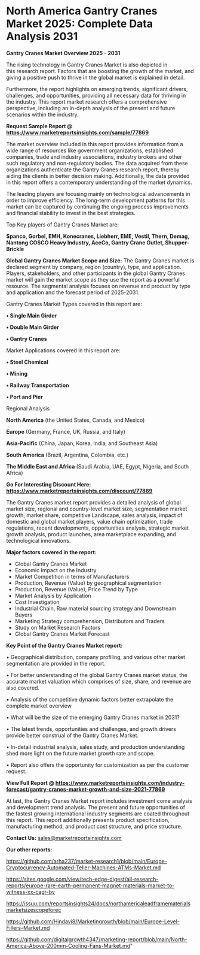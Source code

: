 # North America Gantry Cranes Market 2025: Complete Data Analysis 2031

<Strong> Gantry Cranes Market Overview 2025 - 2031</strong>

The rising technology in Gantry Cranes Market is also depicted in this research report. Factors that are boosting the growth of the market, and giving a positive push to thrive in the global market is explained in detail.

Furthermore, the report highlights on emerging trends, significant drivers, challenges, and opportunities, providing all necessary data for thriving in the industry. This report market research offers a comprehensive perspective, including an in-depth analysis of the present and future scenarios within the industry.

<strong>Request Sample Report @ <a href=https://www.marketreportsinsights.com/sample/77869>https://www.marketreportsinsights.com/sample/77869</a></strong>

The market overview included in this report provides information from a wide range of resources like government organizations, established companies, trade and industry associations, industry brokers and other such regulatory and non-regulatory bodies. The data acquired from these organizations authenticate the Gantry Cranes research report, thereby aiding the clients in better decision making. Additionally, the data provided in this report offers a contemporary understanding of the market dynamics.

The leading players are focusing mainly on technological advancements in order to improve efficiency. The long-term development patterns for this market can be captured by continuing the ongoing process improvements and financial stability to invest in the best strategies.

Top Key players of Gantry Cranes Market are:

<strong>Spanco, Gorbel, EMH, Konecranes, Liebherr, EME, Vestil, Thern, Demag, Nantong COSCO Heavy Industry, AceCo, Gantry Crane Outlet, Shupper-Brickle</strong>

<strong><b>Global Gantry Cranes Market Scope and Size:</b></strong>
The Gantry Cranes market is declared segment by company, region (country), type, and application. Players, stakeholders, and other participants in the global Gantry Cranes market will gain the market scope as they use the report as a powerful resource. The segmental analysis focuses on revenue and product by type and application and the forecast period of 2025-2031.

Gantry Cranes Market Types covered in this report are:

<strong>• Single Main Girder

• Double Main Girder

• Gantry Cranes</strong>

Market Applications covered in this report are:

<strong>• Steel Chemical

• Mining

• Railway Transportation

• Port and Pier</strong> 

Regional Analysis

<strong>North America</strong> (the United States, Canada, and Mexico)

<strong>Europe</strong> (Germany, France, UK, Russia, and Italy)

<strong>Asia-Pacific</strong> (China, Japan, Korea, India, and Southeast Asia)

<strong>South America</strong> (Brazil, Argentina, Colombia, etc.)

<strong>The Middle East and Africa</strong> (Saudi Arabia, UAE, Egypt, Nigeria, and South Africa)

<strong>Go For Interesting Discount Here: <a href=https://www.marketreportsinsights.com/discount/77869>https://www.marketreportsinsights.com/discount/77869</a></strong>

The Gantry Cranes market report provides a detailed analysis of global market size, regional and country-level market size, segmentation market growth, market share, competitive Landscape, sales analysis, impact of domestic and global market players, value chain optimization, trade regulations, recent developments, opportunities analysis, strategic market growth analysis, product launches, area marketplace expanding, and technological innovations.

<strong><b>Major factors covered in the report:</b></strong>
<ul>
  <li>Global Gantry Cranes Market </li>
  <li>Economic Impact on the Industry</li>
  <li>Market Competition in terms of Manufacturers</li>
  <li>Production, Revenue (Value) by geographical segmentation</li>
  <li>Production, Revenue (Value), Price Trend by Type</li>
  <li>Market Analysis by Application</li>
  <li>Cost Investigation</li>
  <li>Industrial Chain, Raw material sourcing strategy and Downstream Buyers</li>
  <li>Marketing Strategy comprehension, Distributors and Traders</li>
  <li>Study on Market Research Factors</li>
  <li>Global Gantry Cranes Market Forecast</li>
</ul>

<strong><b>Key Point of the Gantry Cranes Market report:</b></strong>

• Geographical distribution, company profiling, and various other market segmentation are provided in the report.

• For better understanding of the global Gantry Cranes market status, the accurate market valuation which comprises of size, share, and revenue are also covered.

• Analysis of the competitive dynamic factors better extrapolate the complete market overview

• What will be the size of the emerging Gantry Cranes market in 2031?

• The latest trends, opportunities and challenges, and growth drivers provide better construal of the Gantry Cranes Market.

• In-detail industrial analysis, sales study, and production understanding shed more light on the future market growth rate and scope.

• Report also offers the opportunity for customization as per the customer request.

<strong><b>View Full Report @ <a href=https://www.marketreportsinsights.com/industry-forecast/gantry-cranes-market-growth-and-size-2021-77869>https://www.marketreportsinsights.com/industry-forecast/gantry-cranes-market-growth-and-size-2021-77869</a></b></strong>


At last, the Gantry Cranes Market report includes investment come analysis and development trend analysis. The present and future opportunities of the fastest growing international industry segments are coated throughout this report. This report additionally presents product specification, manufacturing method, and product cost structure, and price structure.

<strong>Contact Us:</strong>
sales@marketreportsinsights.com

<strong>Our other reports:</strong>

<a href=https://github.com/arha237/market-research1/blob/main/Europe-Cryptocurrency-Automated-Teller-Machines-ATMs-Market.md>https://github.com/arha237/market-research1/blob/main/Europe-Cryptocurrency-Automated-Teller-Machines-ATMs-Market.md</a>

<a href=https://sites.google.com/view/tech-edge-digest/all-research-reports/europe-rare-earth-permanent-magnet-materials-market-to-witness-xx-cagr-by>https://sites.google.com/view/tech-edge-digest/all-research-reports/europe-rare-earth-permanent-magnet-materials-market-to-witness-xx-cagr-by</a>

<a href=https://issuu.com/reportsinsights24/docs/northamericaleadframematerialsmarketsizescopeforec>https://issuu.com/reportsinsights24/docs/northamericaleadframematerialsmarketsizescopeforec</a>

<a href=https://github.com/Hindavi8/Marketingrowth/blob/main/Europe-Level-Fillers-Market.md>https://github.com/Hindavi8/Marketingrowth/blob/main/Europe-Level-Fillers-Market.md</a>

<a href=https://github.com/digitalgrowth4347/marketing-report/blob/main/North-America-Above-200mm-Cooling-Fans-Market.md>https://github.com/digitalgrowth4347/marketing-report/blob/main/North-America-Above-200mm-Cooling-Fans-Market.md</a>"
